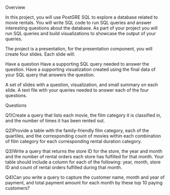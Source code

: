 ﻿Overview

In this project, you will use PostGRE SQL to explore a database related to movie rentals. 
You will write SQL code to run SQL queries and answer interesting questions about the database. 
As part of your project you will run SQL queries and build visualizations to showcase the output of your queries.


The project is a presentation, for the presentation component, you will create four slides. Each slide will:

Have a question 
Have a supporting SQL query needed to answer the question.
Have a supporting visualization created using the final data of your SQL query that answers the question.


A set of slides with a question, visualization, and small summary on each slide. A text file with your queries needed to answer each of the four questions.

Questions

Q1)Create a query that lists each movie, the film category it is classified in, and the number of times it has been rented out.


Q2)Provide a table with the family-friendly film category, each of the quartiles, 
and the corresponding count of movies within each combination of film category for each corresponding rental duration category. 


Q3)Write a query that returns the store ID for the store, the year and month and the number of rental orders each store has fulfilled for that month. 
Your table should include a column for each of the following: year, month, store ID and count of rental orders fulfilled during that month. 


Q4)Can you write a query to capture the customer name, month and year of payment, and total payment amount for each month by these top 10 paying customers?




